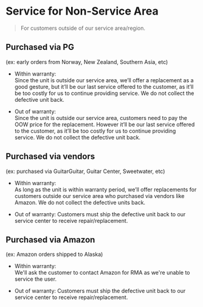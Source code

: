 # Service for Non-Service Area
> For customers outside of our service area/region.

## Purchased via PG 
(ex: early orders from Norway, New Zealand, Southern Asia, etc)

-   Within warranty:  
    Since the unit is outside our service area, we’ll offer a replacement as a good gesture, but it’ll be our last service offered to the customer, as it’ll be too costly for us to continue providing service. We do not collect the defective unit back. 

-   Out of warranty:  
    Since the unit is outside our service area, customers need to pay the OOW price for the replacement. However it’ll be our last service offered to the customer, as it’ll be too costly for us to continue providing service. We do not collect the defective unit back. 


## Purchased via vendors 
(ex: purchased via GuitarGuitar, Guitar Center, Sweetwater, etc)

-   Within warranty:  
    As long as the unit is within warranty period, we’ll offer replacements for customers outside our service area who purchased via vendors like Amazon. We do not collect the defective units back. 

-   Out of warranty:
	Customers must ship the defective unit back to our service center to receive repair/replacement.


## Purchased via Amazon 
(ex: Amazon orders shipped to Alaska)

-   Within warranty:  
    We'll ask the customer to contact Amazon for RMA as we're unable to service the user.

-   Out of warranty:
	Customers must ship the defective unit back to our service center to receive repair/replacement.